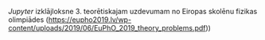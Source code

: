 *Jupyter* izklājloksne 3. teorētiskajam uzdevumam no Eiropas skolēnu fizikas olimpiādes (https://eupho2019.lv/wp-content/uploads/2019/06/EuPhO_2019_theory_problems.pdf))
